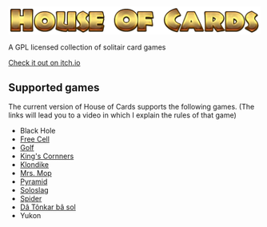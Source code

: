 ![House Of Cards](https://github.com/PhantasarProductions/House-Of-Cards/blob/main/SRC/Assets/Tricky/GFX/Logo/Main.png?raw=true)

 A GPL licensed collection of solitair card games


 [Check it out on itch.io](https://phantasar-productions.itch.io/house-of-cards)


## Supported games

The current version of House of Cards supports the following games.
(The links will lead you to a video in which I explain the rules of that game)

- Black Hole
- [Free Cell](https://rumble.com/v4mc2k2-how-to-play-free-cell.html)
- [Golf](https://rumble.com/v4mmqmi-how-to-play-golf-solitaire.html)
- [King's Cornners](https://rumble.com/v4j9llu-how-to-play-kings-corners.html)
- [Klondike](https://rumble.com/v4khod6-how-to-play-klondike.html)
- [Mrs. Mop](https://rumble.com/v4ow1x0-how-to-play-mrs.-mop.html)
- [Pyramid](https://rumble.com/v4j9mwk-how-to-play-pyramid.html)
- [Soloslag](https://rumble.com/v4licyo-how-to-play-soloslag.html)
- [Spider](https://rumble.com/v4j9qj0-how-to-play-spider.html)
- [Dâ Tônkar bâ sol](https://rumble.com/v4n1jj3-how-to-play-d-tnkrs-b-sol.html)
- Yukon
